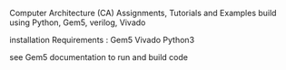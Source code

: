 Computer Architecture (CA) Assignments, Tutorials and Examples build using Python, Gem5, verilog, Vivado 

installation Requirements :
Gem5
Vivado
Python3

see Gem5 documentation to run and build code
